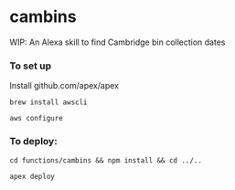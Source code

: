 # cambins

WIP: An Alexa skill to find Cambridge bin collection dates

### To set up
Install github.com/apex/apex

`brew install awscli`

`aws configure`

### To deploy:
`cd functions/cambins && npm install && cd ../..`

`apex deploy`
